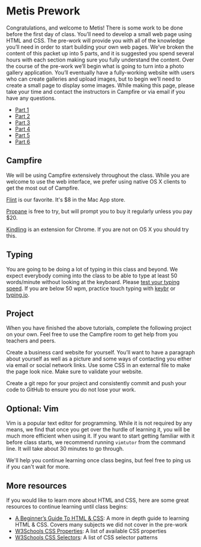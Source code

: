 # Metis Prework

Congratulations, and welcome to Metis! There is some work to be done before the
first day of class. You’ll need to develop a small web page using HTML and CSS.
The pre-work will provide you with all of the knowledge you’ll need
in order to start building your own web pages. We’ve broken the content of this
packet up into 5 parts, and it is suggested you spend several hours with each
section making sure you fully understand the content. Over the course of the
pre-work we’ll begin what is going to turn into a photo gallery application.
You’ll eventually have a fully-working website with users who can create galleries
and upload images, but to begin we’ll need to create a small page to display some
images. While making this page, please take your time and contact the instructors in
Campfire or via email if you have any questions.

* [Part 1](part_1.md)
* [Part 2](part_2.md)
* [Part 3](part_3.md)
* [Part 4](part_4.md)
* [Part 5](part_5.md)
* [Part 6](part_6.md)

## Campfire

We will be using Campfire extensively throughout the class. While you are
welcome to use the web interface, we prefer using native OS X clients to get the
most out of Campfire.

[Flint](http://giantcomet.com/flint/mac/) is our favorite. It's $8 in the Mac
App store.

[Propane](http://propaneapp.com/) is free to try, but will prompt you to buy it
regularly unless you pay $20.

[Kindling](https://chrome.google.com/webstore/detail/kindling-for-campfire/abnakpmgckdkcpgbcejajjbllagggcif?hl=en-US)
is an extension for Chrome. If you are not on OS X you should try this.

## Typing

You are going to be doing a lot of typing in this class and beyond. We expect
everybody coming into the class to be able to type at least 50 words/minute
without looking at the keyboard. Please [test your typing
speed](http://typeonline.co.uk/typingspeed.php). If you are below 50 wpm,
practice touch typing with [keybr](http://www.keybr.com/) or
[typing.io](http://typing.io/lesson/ruby/rails/relation.rb/1).

## Project

When you have finished the above tutorials, complete the following project on
your own. Feel free to use the Campfire room to get help from you teachers and
peers.

Create a business card website for yourself. You’ll want to have a paragraph
about yourself as well as a picture and some ways of contacting you either via
email or social network links. Use some CSS in an external file to make the page
look nice. Make sure to validate your website.

Create a git repo for your project and consistently commit and push your code to
GitHub to ensure you do not lose your work.

## Optional: Vim

Vim is a popular text editor for programming. While it is not required by any
means, we find that once you get over the hurdle of learning it, you will be
much more efficient when using it. If you want to start getting familiar with
it before class starts, we recommend running `vimtutor` from the command line.
It will take about 30 minutes to go through.

We'll help you continue learning once class begins, but feel free to ping us if
you can't wait for more.

## More resources

If you would like to learn more about HTML and CSS, here are some great
resources to continue learning until class begins:

* [A Beginner’s Guide To HTML & CSS][shay_howe_site]: A more in depth guide to
learning HTML & CSS. Covers many subjects we did not cover in the pre-work
* [W3Schools CSS Properties][w3schools_css_properties]: A list of available CSS
properties
* [W3Schools CSS Selectors][w3schools_css_selectors]: A list of CSS selector patterns

[shay_howe_site]: http://learn.shayhowe.com/html-css/
[w3schools_css_properties]: http://www.w3schools.com/cssref/default.asp
[w3schools_css_selectors]: http://www.w3schools.com/cssref/css_selectors.asp
